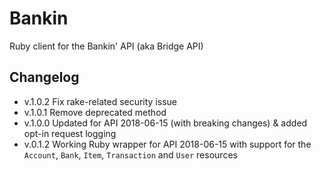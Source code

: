 # Bankin

Ruby client for the Bankin' API (aka Bridge API)

Changelog
---------

* v.1.0.2 Fix rake-related security issue
* v.1.0.1 Remove deprecated method
* v.1.0.0 Updated for API 2018-06-15 (with breaking changes) & added opt-in request logging
* v.0.1.2 Working Ruby wrapper for API 2018-06-15 with support for the `Account`, `Bank`, `Item`, `Transaction` and `User` resources
